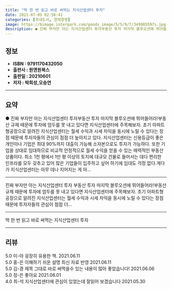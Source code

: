 ```yaml
---
title: "딱 한 번 읽고 바로 써먹는 지식산업센터 투자"
date: 2021-07-05 02:58:41
categories: [국내도서, 경제경영]
image: https://bimage.interpark.com/goods_image/5/5/9/7/349985597s.jpg
description: ● 진짜 부자만 아는 지식산업센터 투자부동산 투자 마지막 블루오션에 뛰어들어라!부동산 규제 때문에 투자에 엄두를 못 내고 있다면 지식산업센터에 주목해보자. 초기 아파트형공장으로 알려진 지식산업센터는 월세 수익과 시세 차익을 동시에 노릴 수 있다는 장점 때문에 투자자들의 관심이 점점 더
---
```


## **정보**

- **ISBN : 9791170432050**
- **출판사 : 원앤원북스**
- **출판일 : 20210601**
- **저자 : 박희성,오승연**

------



## **요약**

●  진짜 부자만 아는 지식산업센터 투자부동산 투자 마지막 블루오션에 뛰어들어라!부동산 규제 때문에 투자에 엄두를 못 내고 있다면 지식산업센터에 주목해보자. 초기 아파트형공장으로 알려진 지식산업센터는 월세 수익과 시세 차익을 동시에 노릴 수 있다는 장점 때문에 투자자들의 관심이 점점 더 높아지고 있다. 지식산업센터는 신용등급이 좋은 개인이나 기업은 최대 90%까지 대출이 가능해 소자본으로도 투자가 가능하다. 또한 기업을 상대로 임대하므로 비교적 안정적으로 월세 수익을 얻을 수 있는 매력적인 부동산 상품이다. 최소 1천 평에서 1만 평 이상의 토지에 대규모 건물로 들어서는 데다 편리한 인프라를 모두 갖추고 있어 많은 기업들이 입주하고 싶어 하기에 임대도 걱정 없다.게다가 지식산업센터는 아무 데나 지어지는 게 아...

------

진짜 부자만 아는 지식산업센터 투자
부동산 투자 마지막 블루오션에 뛰어들어라!부동산 규제 때문에 투자에 엄두를 못 내고 있다면 지식산업센터에 주목해보자. 초기 아파트형공장으로 알려진 지식산업센터는 월세 수익과 시세 차익을 동시에 노릴 수 있다는 장점 때문에 투자자들의 관심이 점점 더... 

------


딱 한 번 읽고 바로 써먹는 지식산업센터 투자 

------


## **리뷰** 

5.0 이-아 굉장히 유용한 책. 2021.06.11 <br/>5.0 홍-은 이해하기 쉬운 설명 최신 자료 반영 2021.06.11 <br/>5.0 김-경 제목 그대로 바로 써먹을수 있는 내용이 많아 좋았습니다! 2021.06.06 <br/>5.0 정-은 좋아요 2021.06.01 <br/>4.0 최-석 지식산업센터에 관심이 있었는데 잘읽어 보겠습니다  2021.05.30 <br/>
